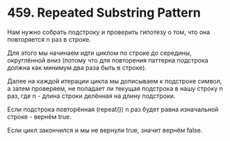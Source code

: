 # 459. Repeated Substring Pattern

Нам нужно собрать подстроку и проверить гипотезу о том, что она повторяется n раз в строке.&#x20;

Для этого мы начинаем идти циклом по строке до середины, округлённой вниз (потому что для повторения паттерна подстрока должна как минимум два раза быть в строке).&#x20;

Далее на каждой итерации цикла мы дописываем к подстроке символ, а затем проверяем, не попадает ли текущая подстрока в нашу строку n раз, где n - длина строки делённая на длину подстроки.&#x20;

Если подстрока повторённая (repeat()) n раз будет равна изначальной строке - вернём true.

Если цикл закончился и мы не вернули true, значит вернём false.
